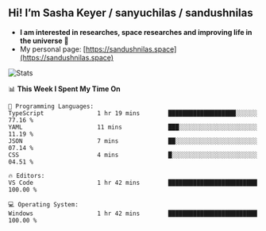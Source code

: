 ## Hi! I’m Sasha Keyer / sanyuchilas / sandushnilas

- **I am interested in researches, space researches and improving life in the universe 🌠**  
- My personal page: [https://sandushnilas.space](https://sandushnilas.space)

![Stats](https://github-readme-stats.vercel.app/api?username=sanyuchilas&show_icons=true&theme=react&hide=issues&count_private=true&layout=compact)

<!--START_SECTION:waka-->
📊 **This Week I Spent My Time On** 

```text
💬 Programming Languages: 
TypeScript               1 hr 19 mins        ███████████████████░░░░░░   77.16 % 
YAML                     11 mins             ███░░░░░░░░░░░░░░░░░░░░░░   11.19 % 
JSON                     7 mins              ██░░░░░░░░░░░░░░░░░░░░░░░   07.14 % 
CSS                      4 mins              █░░░░░░░░░░░░░░░░░░░░░░░░   04.51 % 

🔥 Editors: 
VS Code                  1 hr 42 mins        █████████████████████████   100.00 % 

💻 Operating System: 
Windows                  1 hr 42 mins        █████████████████████████   100.00 % 
```


<!--END_SECTION:waka-->
